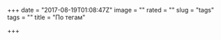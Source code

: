 +++
date = "2017-08-19T01:08:47Z"
image = ""
rated = ""
slug = "tags"
tags = ""
title = "По тегам"

+++
